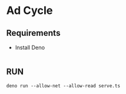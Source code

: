 # Ad Cycle

## Requirements

* Install Deno

```

```

## RUN

```
deno run --allow-net --allow-read serve.ts
```